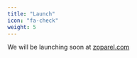 ```yaml
---
title: "Launch"
icon: "fa-check"
weight: 5
---
```

We will be launching soon at [zpparel.com](https://zpparel.com)
